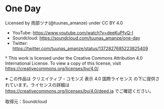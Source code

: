 # One Day

Licensed by 雨部ツナ(@tuunas_amanze) under CC BY 4.0

- YouTube: https://www.youtube.com/watch?v=deeKuPfvQ-I
- Soundcloud: https://soundcloud.com/tuunas_amanze/one-day
- Twitter: https://twitter.com/tuunas_amanze/status/1372827685223825409

† This work is licensed under the Creative Commons Attribution 4.0 International License. To view a copy of this license, visit https://creativecommons.org/licenses/by/4.0/.

※ この作品は クリエイティブ・コモンズ 表示 4.0 国際ライセンス の下に提供されています。ライセンスの詳細は https://creativecommons.org/licenses/by/4.0/deed.ja でご確認ください。

取得元：Soundcloud

